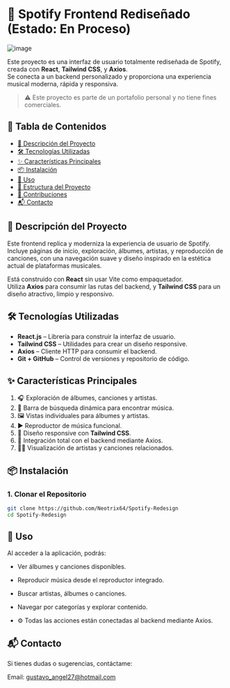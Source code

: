 # 🎵 Spotify Frontend Rediseñado (Estado: En Proceso)

![image](https://github.com/user-attachments/assets/048a454a-dfbe-4cee-9bca-ebb51a534d9b)



Este proyecto es una interfaz de usuario totalmente rediseñada de Spotify, creada con **React**, **Tailwind CSS**, y **Axios**.  
Se conecta a un backend personalizado y proporciona una experiencia musical moderna, rápida y responsiva.

> ⚠️ Este proyecto es parte de un portafolio personal y no tiene fines comerciales.

## 🚀 Tabla de Contenidos

- [🎯 Descripción del Proyecto](#descripción-del-proyecto)
- [🛠️ Tecnologías Utilizadas](#tecnologías-utilizadas)
- [✨ Características Principales](#características-principales)
- [📦 Instalación](#instalación)
- [📱 Uso](#uso)
- [📁 Estructura del Proyecto](#estructura-del-proyecto)
- [🤝 Contribuciones](#contribuciones)
- [📬 Contacto](#contacto)

## 🎯 Descripción del Proyecto

Este frontend replica y moderniza la experiencia de usuario de Spotify.  
Incluye páginas de inicio, exploración, álbumes, artistas, y reproducción de canciones, con una navegación suave y diseño inspirado en la estética actual de plataformas musicales.

Está construido con **React** sin usar Vite como empaquetador.  
Utiliza **Axios** para consumir las rutas del backend, y **Tailwind CSS** para un diseño atractivo, limpio y responsivo.

## 🛠️ Tecnologías Utilizadas

- **React.js** – Librería para construir la interfaz de usuario.  
- **Tailwind CSS** – Utilidades para crear un diseño responsive.  
- **Axios** – Cliente HTTP para consumir el backend.  
- **Git + GitHub** – Control de versiones y repositorio de código.

## ✨ Características Principales

1. 🎧 Exploración de álbumes, canciones y artistas.  
2. 🔎 Barra de búsqueda dinámica para encontrar música.  
3. 🖼️ Vistas individuales para álbumes y artistas.  
4. ▶️ Reproductor de música funcional.  
5. 📱 Diseño responsive con **Tailwind CSS**.  
6. 🔗 Integración total con el backend mediante Axios.  
7. 🧑‍🎤 Visualización de artistas y canciones relacionados.

## 📦 Instalación

### 1. Clonar el Repositorio

```bash
git clone https://github.com/Neotrix64/Spotify-Redesign
cd Spotify-Redesign

```

## 📱 Uso
Al acceder a la aplicación, podrás:

- Ver álbumes y canciones disponibles.

- Reproducir música desde el reproductor integrado.

- Buscar artistas, álbumes o canciones.

- Navegar por categorías y explorar contenido.

- ⚙️ Todas las acciones están conectadas al backend mediante Axios.

## 📬 Contacto
Si tienes dudas o sugerencias, contáctame:

Email: gustavo_angel27@hotmail.com
